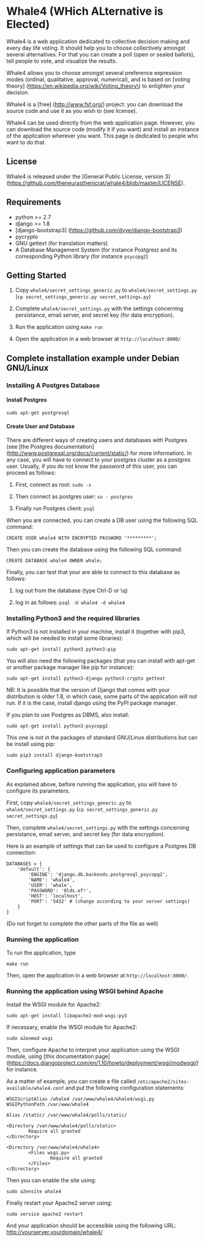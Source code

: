 Whale4 (WHich ALternative is Elected)
=============================

Whale4 is a web application dedicated to collective decision making
and every day life voting. It should help you to choose collectively
amongst several alternatives. For that you can create a poll (open or
sealed ballots), tell people to vote, and visualize the results.

Whale4 allows you to choose amongst several preference expression
modes (ordinal, qualitative, approval, numerical), and is based on
[voting theory] (https://en.wikipedia.org/wiki/Voting_theory\) to
enlighten your decision.

Whale4 is a [free] (http://www.fsf.org/) project: you can download the
source code and use it as you wish to (see license).

Whale4 can be used directly from the web application page. However,
you can download the source code (modify it if you want) and install
an instance of the application wherever you want. This page is
dedicated to people who want to do that.

License
-------

Whale4 is released under the [General Public License, version 3]
(https://github.com/theneurasthenicrat/whale4/blob/master/LICENSE).

Requirements
------------

- python >= 2.7
- django >= 1.8
- [django-bootstrap3] (https://github.com/dyve/django-bootstrap3)
- pycrypto
- GNU gettext (for translation matters)
- A Database Management System (for instance Postgres) and its
  corresponding Python library (for instance ``psycopg2``)

Getting Started
---------------

1. Copy ``whale4/secret_settings_generic.py`` to
   ``whale4/secret_settings.py`` (``cp secret_settings_generic.py
   secret_settings.py``)

2. Complete ``whale4/secret_settings.py`` with the settings concerning
   persistance, email server, and secret key (for data encryption).

3. Run the application using ``make run``

4. Open the application in a web browser at ``http://localhost:8000/`` 

Complete installation example under Debian GNU/Linux
---------------

### Installing A Postgres Database

#### Install Postgres

    sudo apt-get postgresql

#### Create User and Database

There are different ways of creating users and databases with Postgres
(see [the Postgres documentation]
(http://www.postgresql.org/docs/current/static/) for more
information). In any case, you will have to connect to your postgres
cluster as a postgres user. Usually, if you do not know the password
of this user, you can proceed as follows:

1. First, connect as root: ``sudo -s``

2. Then connect as postgres user: ``su - postgres``

3. Finally run Postgres client: ``psql``
	
When you are connected, you can create a DB user using the following
SQL command:

    CREATE USER whale4 WITH ENCRYPTED PASSWORD '*********';

Then you can create the database using the following SQL command:

    CREATE DATABASE whale4 OWNER whale;

Finally, you can test that your are able to connect to this database
as follows:

1. log out from the database (type Ctrl-D or \q)

2. log in as follows: ``psql -U whale4 -d whale4``

### Installing Python3 and the required libraries

If Python3 is not installed in your machine, install it (together with
pip3, which will be needed to install some libraries):

    sudo apt-get install python3 python3-pip
	
You will also need the following packages (that you can install with
apt-get or another package manager like pip for instance):

    sudo apt-get install python3-django python3-crypto gettext

NB: It is possible that the version of Django that comes with your
distribution is older 1.8, in which case, some parts of the
application will not run. If it is the case, install django using the
PyPI package manager.

If you plan to use Postgres as DBMS, also install:

    sudo apt-get install python3-psycopg2	

This one is not in the packages of standard GNU/Linux distributions
but can be install using pip:

    sudo pip3 install django-bootstrap3

### Configuring application parameters

As explained above, before running the application, you will have to
configure its parameters.

First, copy ``whale4/secret_settings_generic.py`` to ``whale4/secret_settings.py`` (``cp secret_settings_generic.py  secret_settings.py``)

Then, complete ``whale4/secret_settings.py`` with the settings
concerning  persistance, email server, and secret key (for data
encryption).

Here is an example of settings that can be used to configure a
Postgres DB connection:

    DATABASES = {
        'default': {
            'ENGINE': 'django.db.backends.postgresql_psycopg2',
            'NAME': 'whale4',
            'USER': 'whale',
            'PASSWORD': '0lds.ef!',
            'HOST': 'localhost',
            'PORT': '5432' # (change according to your server settings)
        }
    }

(Do not forget to complete the other parts of the file as well)

### Running the application

To run the application, type

    make run
	
Then, open the application in a web browser at
``http://localhost:8000/``.

### Running the application using WSGI behind Apache

Install the WSGI module for Apache2:

    sudo apt-get install libapache2-mod-wsgi-py3
	
If necessary, enable the WSGI module for Apache2:

    sudo a2enmod wsgi

Then, configure Apache to interpret your application using the WSGI
module, using [this documentation page]
(https://docs.djangoproject.com/en/1.10/howto/deployment/wsgi/modwsgi/)
for instance.

As a matter of example, you can create a file called
``/etc/apache2/sites-available/whale4.conf`` and put the following
configuration statements:

    WSGIScriptAlias /whale4 /var/www/whale4/whale4/wsgi.py
    WSGIPythonPath /var/www/whale4
    
    Alias /static/ /var/www/whale4/polls/static/
    
    <Directory /var/www/whale4/polls/static>
            Require all granted
    </Directory>
    
    <Directory /var/www/whale4/whale4>
            <Files wsgi.py>
                    Require all granted
            </Files>
    </Directory>

Then you can enable the site using:

    sudo a2ensite whale4
	
Finally restart your Apache2 server using:

	sudo service apache2 restart

And your application should be accessible using the following URL:
http://yourserver.yourdomain/whale4/
